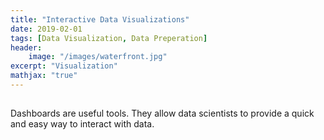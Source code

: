```yaml
---
title: "Interactive Data Visualizations"
date: 2019-02-01
tags: [Data Visualization, Data Preperation]
header: 
    image: "/images/waterfront.jpg"
excerpt: "Visualization"
mathjax: "true"
---
```

## 

Dashboards are useful tools. They allow data scientists to provide a quick and easy way to interact with data.

